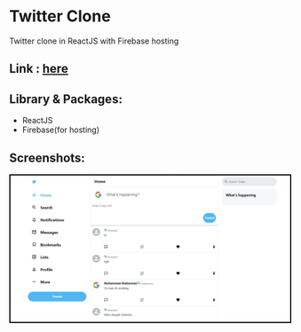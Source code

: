# Twitter Clone
Twitter clone in ReactJS with Firebase hosting

## Link : [here](https://www.optwitterclone.web.app)

## Library & Packages:
- ReactJS
- Firebase(for hosting)

## Screenshots:
  <p align="center">
	<kbd>
		<img src="https://github.com/mshahanwaz/twitter-clone/blob/master/screenshots/1.jpeg" width=600px style="border: 2px solid black;">
	</kbd>
  </p>
